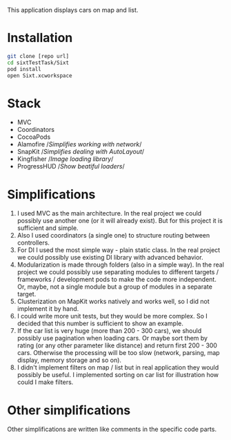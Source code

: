 This application displays cars on map and list. 

# Installation
```sh
git clone [repo url]
cd sixtTestTask/Sixt
pod install
open Sixt.xcworkspace
```

# Stack
- MVC
- Coordinators
- CocoaPods 
- Alamofire /*Simplifies working with network*/
- SnapKit /*Simplifies dealing with AutoLayout*/
- Kingfisher /*Image loading library*/
- ProgressHUD /*Show beatiful loaders*/

# Simplifications
1. I used MVC as the main architecture. In the real project we could possibly use another one (or it will already exist). But for this project it is sufficient and simple.
2. Also I used coordinators (a single one) to structure routing between controllers.
3. For DI I used the most simple way - plain static class. In the real project we could possibly use existing DI library with advanced behavior.
4. Modularization is made through folders (also in a simple way). In the real project we could possibly use separating modules to different targets / frameworks / development pods to make the code more independent. Or, maybe, not a single module but a group of modules in a separate target.
5. Clusterization on MapKit works natively and works well, so I did not implement it by hand.
6. I could write more unit tests, but they would be more complex. So I decided that this number is sufficient to show an example.
7. If the car list is very huge (more than 200 - 300 cars), we should possibly use pagination when loading cars. Or maybe sort them by rating (or any other parameter like distance) and return first 200 - 300 cars. Otherwise the processing will be too slow (network, parsing, map display, memory storage and so on).
8. I didn't implement filters on map / list but in real application they would possibly be useful. I implemented sorting on car list for illustration how could I make filters. 
 
# Other simplifications
Other simplifications are written like comments in the specific code parts.  
